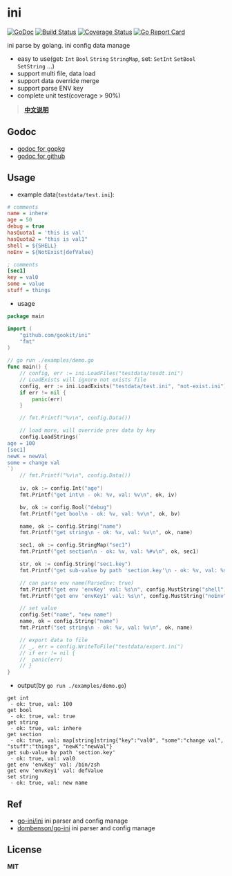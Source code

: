 # ini

[![GoDoc](https://godoc.org/github.com/gookit/ini?status.svg)](https://godoc.org/github.com/gookit/ini)
[![Build Status](https://travis-ci.org/gookit/ini.svg?branch=master)](https://travis-ci.org/gookit/ini)
[![Coverage Status](https://coveralls.io/repos/github/gookit/ini/badge.svg?branch=master)](https://coveralls.io/github/gookit/ini?branch=master)
[![Go Report Card](https://goreportcard.com/badge/github.com/gookit/ini)](https://goreportcard.com/report/github.com/gookit/ini)

ini parse by golang. ini config data manage

- easy to use(get: `Int` `Bool` `String` `StringMap`, set: `SetInt` `SetBool` `SetString` ...)
- support multi file, data load
- support data override merge
- support parse ENV key
- complete unit test(coverage > 90%)

> **[中文说明](README_cn.md)**

## Godoc

- [godoc for gopkg](https://godoc.org/gopkg.in/gookit/ini.v1)
- [godoc for github](https://godoc.org/github.com/gookit/ini)

## Usage

- example data(`testdata/test.ini`):

```ini
# comments
name = inhere
age = 50
debug = true
hasQuota1 = 'this is val'
hasQuota2 = "this is val1"
shell = ${SHELL}
noEnv = ${NotExist|defValue}

; comments
[sec1]
key = val0
some = value
stuff = things
```

- usage

```go
package main

import (
	"github.com/gookit/ini"
	"fmt"
)

// go run ./examples/demo.go
func main() {
	// config, err := ini.LoadFiles("testdata/tesdt.ini")
	// LoadExists will ignore not exists file
	config, err := ini.LoadExists("testdata/test.ini", "not-exist.ini")
	if err != nil {
		panic(err)
	}

	// fmt.Printf("%v\n", config.Data())

	// load more, will override prev data by key
	config.LoadStrings(`
age = 100
[sec1]
newK = newVal
some = change val
`)
	// fmt.Printf("%v\n", config.Data())
	
	iv, ok := config.Int("age")
	fmt.Printf("get int\n - ok: %v, val: %v\n", ok, iv)

	bv, ok := config.Bool("debug")
	fmt.Printf("get bool\n - ok: %v, val: %v\n", ok, bv)

	name, ok := config.String("name")
	fmt.Printf("get string\n - ok: %v, val: %v\n", ok, name)

	sec1, ok := config.StringMap("sec1")
	fmt.Printf("get section\n - ok: %v, val: %#v\n", ok, sec1)

	str, ok := config.String("sec1.key")
	fmt.Printf("get sub-value by path 'section.key'\n - ok: %v, val: %s\n", ok, str)

	// can parse env name(ParseEnv: true)
	fmt.Printf("get env 'envKey' val: %s\n", config.MustString("shell"))
	fmt.Printf("get env 'envKey1' val: %s\n", config.MustString("noEnv"))

	// set value
	config.Set("name", "new name")
	name, ok = config.String("name")
	fmt.Printf("set string\n - ok: %v, val: %v\n", ok, name)

	// export data to file
	// _, err = config.WriteToFile("testdata/export.ini")
	// if err != nil {
	// 	panic(err)
	// }
}
```

- output(by `go run ./examples/demo.go`)

```text
get int
 - ok: true, val: 100
get bool
 - ok: true, val: true
get string
 - ok: true, val: inhere
get section
 - ok: true, val: map[string]string{"key":"val0", "some":"change val", "stuff":"things", "newK":"newVal"}
get sub-value by path 'section.key'
 - ok: true, val: val0
get env 'envKey' val: /bin/zsh
get env 'envKey1' val: defValue
set string
 - ok: true, val: new name
```

## Ref 

- [go-ini/ini](https://github.com/go-ini/ini) ini parser and config manage
- [dombenson/go-ini](https://github.com/dombenson/go-ini) ini parser and config manage

## License

**MIT**

